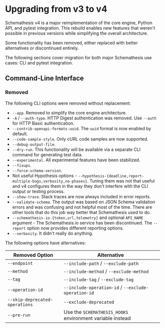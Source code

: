 # Upgrading from v3 to v4

Schemathesis v4 is a major reimplementation of the core engine, Python API, and pytest integration. This rebuild enables new features that weren't possible in previous versions while simplifying the overall architecture.

Some functionality has been removed, either replaced with better alternatives or discontinued entirely.

The following sections cover migration for both major Schemathesis use cases: CLI and pytest integration.

## Command-Line Interface

### Removed

The following CLI options were removed without replacement:

- `--app`. Removed to simplify the core engine architecture.
- `-A` / `--auth-type`. HTTP Digest authentication was removed. Use `--auth` for HTTP Basic authentication.
- `--contrib-openapi-formats-uuid`. The `uuid` format is now enabled by default.
- `--code-sample-style`. Only cURL code samples are now supported.
- `--debug-output-file`.
- `--dry-run`. This functionality will be available via a separate CLI command for generating test data.
- `--experimental`. All experimental features have been stabilized.
- `--fixups`.
- `--force-schema-version`.
- Not useful Hypothesis options - `--hypothesis-{deadline,report-multiple-bugs,verbosity,no-phases}`. Tuning them was not that useful and v4 configures them in the way they don't interfere with the CLI output or testing process.
- `--show-trace`. Stack traces are now always included in error reports.
- `--validate-schema`. The output was based on JSON Schema validation errors and was confusing and not helpful most of the time. There are other tools that do this job way better that Schemathesis used to do.
- `--schemathesis-io-{token,url,telemetry}` and optional `API_NAME` argument - The Schemathesis.io service has been discontinued. The `--report` option now provides different reporting options.
- `--verbosity`. It didn't really do anything.

The following options have alternatives:

| Removed Option | Alternative |
|----------------|-----------------|
| `--endpoint` | `--include-path` / `--exclude-path` |
| `--method` | `--include-method` / `--exclude-method` |
| `--tag` | `--include-tag` / `--exclude-tag` |
| `--operation-id` | `--include-operation-id` / `--exclude-operation-id` |
| `--skip-deprecated-operations` | `--exclude-deprecated` |
| `--pre-run` | Use the `SCHEMATHESIS_HOOKS` environment variable instead |
